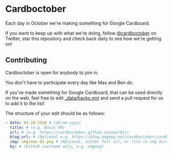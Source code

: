 # Cardboctober

Each day in October we're making something for Google Cardboard.

If you want to keep up with what we're doing, follow [@cardboctober](https://twitter.com/cardboctober) on Twitter, star this repository and check back daily to see how we're getting on!

## Contributing

Cardboctober is open for anybody to join in.

You don't have to participate every day like Max and Ben do.

If you've made something for Google Cardboard, that can be used directly on the web, feel free to edit [_data/hacks.yml](https://github.com/cardboctober/cardboctober.github.io/edit/master/_data/hacks.yml) and send a pull request for us to add it to the list!

The structure of your edit should be as follows:

```yml
- date: 01-10-2016 # (dd-mm-yyyy)
  title: # (e.g. Basic VR)
  url: # (e.g. https://cardboctober.github.io/max/01/)
  blog_url: # (Optional e.g. https://blog.omgmog.net/cardboctober/cardboctober-01/)
  img: img/max-01.png # (Optional, either full url, or file in img directory)
  by: # (Github username only, e.g. omgmog)
```
